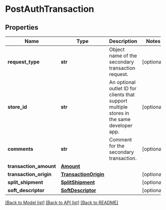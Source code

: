 # PostAuthTransaction

## Properties
Name | Type | Description | Notes
------------ | ------------- | ------------- | -------------
**request_type** | **str** | Object name of the secondary transaction request. | [optional] 
**store_id** | **str** | An optional outlet ID for clients that support multiple stores in the same developer app. | [optional] 
**comments** | **str** | Comment for the secondary transaction. | [optional] 
**transaction_amount** | [**Amount**](Amount.md) |  | 
**transaction_origin** | [**TransactionOrigin**](TransactionOrigin.md) |  | [optional] 
**split_shipment** | [**SplitShipment**](SplitShipment.md) |  | [optional] 
**soft_descriptor** | [**SoftDescriptor**](SoftDescriptor.md) |  | [optional] 

[[Back to Model list]](../README.md#documentation-for-models) [[Back to API list]](../README.md#documentation-for-api-endpoints) [[Back to README]](../README.md)


